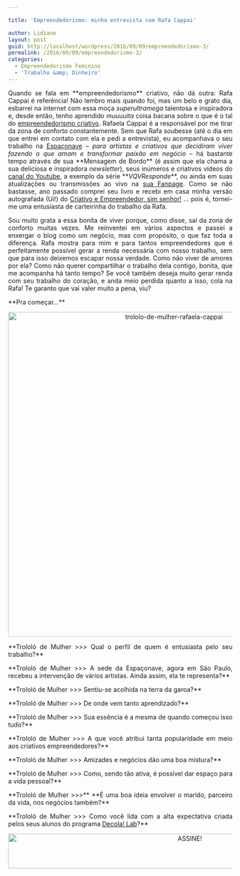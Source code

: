 ```yaml
---

title: 'Empreendedorismo: minha entrevista com Rafa Cappai'

author: Lidiane
layout: post
guid: http://localhost/wordpress/2016/09/09/empreendedorismo-3/
permalink: /2016/09/09/empreendedorismo-3/
categories:
  - Empreendedorismo Feminino
  - 'Trabalho &amp; Dinheiro'
---
```

<p align="justify">
  Quando se fala em **empreendedorismo** criativo, não dá outra: Rafa Cappai é referência! Não lembro mais quando foi, mas um belo e grato dia, esbarrei na internet com essa moça <em>superultramega</em> talentosa e inspiradora e, desde então, tenho aprendido <em>muuuuita</em> coisa bacana sobre o que é o tal do <a href="http://www.trololodemulher.com.br/2015/09/25/empreendedorismo-criativo/" target="_blank">empreendedorismo criativo</a>. Rafaela Cappai é a responsável por me tirar da zona de conforto constantemente. Sem que Rafa soubesse (até o dia em que entrei em contato com ela e pedi a entrevista), eu acompanhava o seu trabalho na <a href="http://www.espaconave.com.br/" target="_blank">Espaçonave</a> – <em>para artistas e criativos que decidiram viver fazendo o que amam e transformar paixão em negócio</em> &#8211; há bastante tempo através de sua **Mensagem de Bordo** (é assim que ela chama a sua deliciosa e inspiradora <em>newsletter</em>), seus inúmeros e criativos vídeos do <a href="https://www.youtube.com/user/aespaconave" target="_blank">canal do Youtube</a>, a exemplo da série **<em>VQVResponde</em>**, ou ainda em suas atualizações ou transmissões ao vivo na <a href="https://www.facebook.com/espaconave/" target="_blank">sua Fanpage</a>. Como se não bastasse, ano passado comprei seu livro e recebi em casa minha versão autografada (Ui!) do <a href="http://www.espaconave.com.br/livro/" target="_blank">Criativo e Empreendedor, sim senhor!</a> … pois é, tornei-me uma entusiasta de carteirinha do trabalho da Rafa.
</p>

<p align="justify">
  Sou muito grata a essa bonita de viver porque, como disse, saí da zona de conforto muitas vezes. Me reinventei em vários aspectos e passei a enxergar o blog como um negócio, mas com propósito, o que faz toda a diferença. Rafa mostra para mim e para tantos empreendedores que é perfeitamente possível gerar a renda necessária com nosso trabalho, sem que para isso deixemos escapar nossa verdade. Como não viver de amores por ela? Como não querer compartilhar o trabalho dela contigo, bonita, que me acompanha há tanto tempo? Se você também deseja muito gerar renda com seu trabalho do coração, e anda meio perdida quanto a isso, cola na Rafa! Te garanto que vai valer muito a pena, viu?
</p>

<p align="justify">
  **Pra começar…**
</p>

<p align="center">
  <img class="alignnone size-full wp-image-12911" src="http://www.trololodemulher.com.br/blog/wp-content/uploads/2016/09/TROLOLO-DE-MULHER-RAFAELA-CAPPAI.jpg" alt="trololo-de-mulher-rafaela-cappai" width="729" height="730" />
</p>

<p align="center">
</p>

<p align="justify">
  **Trololó de Mulher >>> Qual o perfil de quem é entusiasta pelo seu trabalho?**
</p>

<p align="center">
</p>

<p align="justify">
  **Trololó de Mulher >>> A sede da Espaçonave, agora em São Paulo, recebeu a intervenção de vários artistas. Ainda assim, ela te representa?**
</p>

<p align="center">
</p>

<p align="justify">
  **Trololó de Mulher >>> Sentiu-se acolhida na terra da garoa?**
</p>

<p align="center">
</p>

<p align="justify">
  **Trololó de Mulher >>> De onde vem tanto aprendizado?**
</p>

<p align="center">
</p>

<p align="justify">
  **Trololó de Mulher >>> Sua essência é a mesma de quando começou isso tudo?**
</p>

<p align="center">
</p>

<p align="justify">
  **Trololó de Mulher >>> A que você atribui tanta popularidade em meio aos criativos empreendedores?**
</p>

<p align="center">
</p>

<p align="justify">
  **Trololó de Mulher >>> Amizades e negócios dão uma boa mistura?**
</p>

<p align="center">
</p>

<p align="justify">
  **Trololó de Mulher >>> Como, sendo tão ativa, é possível dar espaço para a vida pessoal?**
</p>

<p align="center">
</p>

<p align="justify">
  **Trololó de Mulher >>>** **É uma boa ideia envolver o marido, parceiro da vida, nos negócios também?**
</p>

<p align="center">
</p>

<p align="justify">
  **Trololó de Mulher >>> Como você lida com a alta expectativa criada pelos seus alunos do programa <a href="http://decolalab.com.br/" target="_blank">Decola! Lab</a>?**
</p>

<p align="center">
</p>

<p align="center">
  <a href="http://feedburner.google.com/fb/a/mailverify?uri=blogBichaFemea&loc=en_US" target="_blank"><img class="alignnone size-full wp-image-10439" src="http://www.trololodemulher.com.br/blog/wp-content/uploads/2014/09/ASSINE.png" alt="ASSINE!" width="800" height="78" /></a>
</p>

<p align="justify">